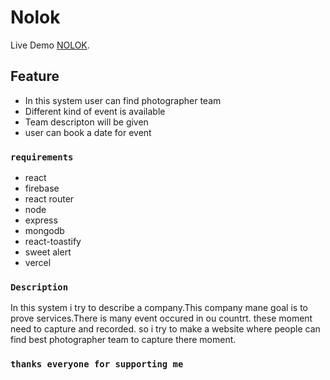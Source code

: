 # Nolok

Live Demo [NOLOK](https://github.com/facebook/create-react-app).

## Feature

- In this system user can find photographer team
- Different kind of event is available
- Team descripton will be given
- user can book a date for event

### `requirements`

- react
- firebase
- react router
- node
- express
- mongodb
- react-toastify
- sweet alert
- vercel

### `Description`

In this system i try to describe a company.This company mane goal is to prove services.There is many event occured in ou countrt. these moment need to capture and recorded. so i try to make a website where people can find best photographer team to capture there moment.

### `thanks everyone for supporting me`
